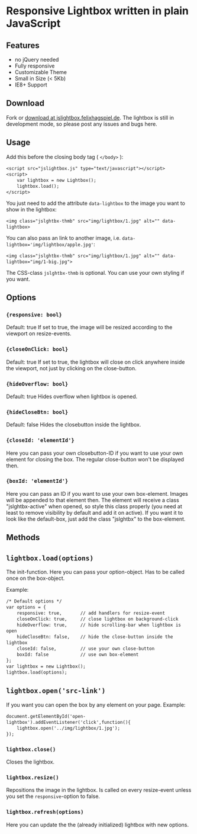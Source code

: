 # Responsive Lightbox written in  plain JavaScript

## Features

- no jQuery needed
- Fully responsive
- Customizable Theme
- Small in Size (< 5Kb)
- IE8+ Support

## Download

Fork or [download at jslightbox.felixhagspiel.de](http://jslightbox.felixhagspiel.de/). The lightbox is still in development mode, so please post any issues and bugs here.

## Usage

Add this before the closing body tag ( `</body>` ):

	<script src="jslightbox.js" type="text/javascript"></script>
	<script>
		var lightbox = new Lightbox();
	 	lightbox.load();
	</script>

You just need to add the attribute `data-lightbox` to the image you want to show in the lightbox:

	<img class="jslghtbx-thmb" src="img/lightbox/1.jpg" alt="" data-lightbox>

You can also pass an link to another image, i.e. `data-lightbox='img/lightbox/apple.jpg'`:

	<img class="jslghtbx-thmb" src="img/lightbox/1.jpg" alt="" data-lightbox="img/1-big.jpg">

The CSS-class `jslghtbx-thmb` is optional. You can use your own styling if you want.

## Options

###	`{responsive: bool}`
Default: true
If set to true, the image will be resized according to the viewport on resize-events.

###	`{closeOnClick: bool}`
Default: true
If set to true, the lightbox will close on click anywhere inside the viewport, not just by clicking on the close-button.

###	`{hideOverflow: bool}`
Default: true
Hides overflow when lightbox is opened.

###	`{hideCloseBtn: bool}`
Default: false
Hides the closebutton inside the lightbox.

###	`{closeId: 'elementId'}`
Here you can pass your own closebutton-ID if you want to use your own element for closing the box. The regular close-button won't be displayed then.

###	`{boxId: 'elementId'}`
Here you can pass an ID if you want to use your own box-element. Images will be appended to that element then. The element will receive a class "jslghtbx-active" when opened, so style this class properly (you need at least to remove visibility by default and add it on active). If you want it to look like the default-box, just add the class "jslghtbx" to the box-element.

## Methods

## `lightbox.load(options)`

The init-function. Here you can pass your option-object. Has to be called once on the box-object.

Example:

	/* Default options */
	var options = {
		responsive: true, 		// add handlers for resize-event
		closeOnClick: true, 	// close lightbox on background-click
		hideOverflow: true,		// hide scrolling-bar when lightbox is open
		hideCloseBtn: false,	// hide the close-button inside the lightbox
		closeId: false, 		// use your own close-button
		boxId: false 			// use own box-element
	};
	var lightbox = new Lightbox();
	lightbox.load(options);

## `lightbox.open('src-link')`
If you want you can open the box by any element on your page.
Example:

	document.getElementById('open-lightbox').addEventListener('click',function(){
		lightbox.open('../img/lightbox/1.jpg');
	});

### `lightbox.close()`
Closes the lightbox.

### `lightbox.resize()`
Repositions the image in the lightbox. Is called on every resize-event unless you set the `responsive`-option to false.

### `lightbox.refresh(options)`
Here you can update the the (already initialized) lightbox with new options.